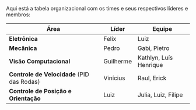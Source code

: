 Aqui está a tabela organizacional com os times e seus respectivos líderes e membros:  

| Área                  | Líder         | Equipe                      |
|----------------------|--------------|-----------------------------|
| **Eletrônica**       | Felix        | Luiz                        |
| **Mecânica**         | Pedro        | Gabi, Pietro                |
| **Visão Computacional** | Guilherme    | Kathlyn, Luís Henrique       |
| **Controle de Velocidade** (PID das Rodas) | Vinícius     | Raul, Erick                 |
| **Controle de Posição e Orientação** | Luiz  | Julia, Luiz, Filipe         |


